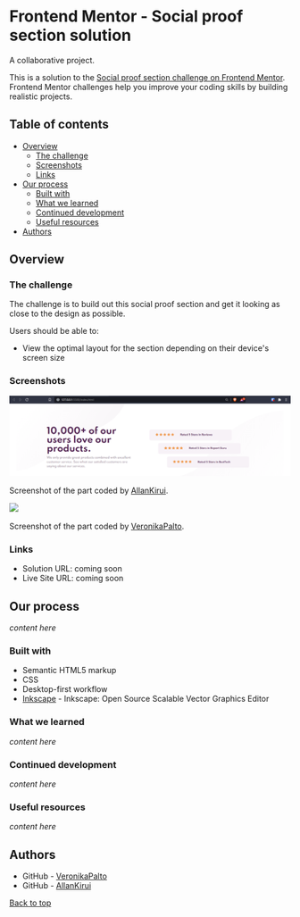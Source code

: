 # Frontend Mentor - Social proof section solution

A collaborative project.

This is a solution to the [Social proof section challenge on Frontend Mentor](https://www.frontendmentor.io/challenges/social-proof-section-6e0qTv_bA). Frontend Mentor challenges help you improve your coding skills by building realistic projects.

## Table of contents

-  [Overview](#overview)
   -  [The challenge](#the-challenge)
   -  [Screenshots](#screenshots)
   -  [Links](#links)
-  [Our process](#our-process)
   -  [Built with](#built-with)
   -  [What we learned](#what-we-learned)
   -  [Continued development](#continued-development)
   -  [Useful resources](#useful-resources)
-  [Authors](#authors)

## Overview

### The challenge

The challenge is to build out this social proof section and get it looking as close to the design as possible.

Users should be able to:

-  View the optimal layout for the section depending on their device's screen size

### Screenshots

![](./static/img/markdown_images/1.png)

Screenshot of the part coded by [AllanKirui](#authors).

![](.static/img/markdown_images/)

Screenshot of the part coded by [VeronikaPalto](#authors).

### Links

-  Solution URL: coming soon
-  Live Site URL: coming soon

## Our process

_content here_

### Built with

-  Semantic HTML5 markup
-  CSS
-  Desktop-first workflow
-  [Inkscape](https://inkscape.org) - Inkscape: Open Source Scalable Vector Graphics Editor

### What we learned

_content here_

### Continued development

_content here_

### Useful resources

_content here_

## Authors

-  GitHub - [VeronikaPalto](https://www.github.com/JepardMay)
-  GitHub - [AllanKirui](https://www.github.com/AllanKirui)

[Back to top](#frontend-mentor---social-proof-section-solution)
